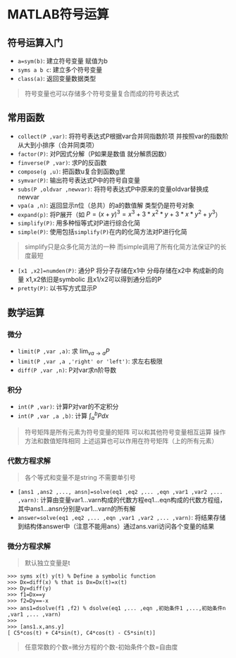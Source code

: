 # MATLAB符号运算

## 符号运算入门
* `a=sym(b)`: 建立符号变量 赋值为b
* `syms a b c`: 建立多个符号变量
* `class(a)`: 返回变量数据类型

> 符号变量也可以存储多个符号变量复合而成的符号表达式

## 常用函数
* `collect(P ,var)`: 将符号表达式P根据var合并同指数阶项 并按照var的指数阶从大到小排序（合并同类项）
* `factor(P)`: 对P因式分解（P如果是数值 就分解质因数）
* `finverse(P ,var)`: 求P的反函数
* `compose(g ,u)`: 把函数u复合到函数g里
* `symvar(P)`: 输出符号表达式P中的符号自变量
* `subs(P ,oldvar ,newvar)`: 将符号表达式P中原来的变量oldvar替换成newvar
* `vpa(a ,n)`: 返回显示n位（总共）的a的数值解 类型仍是符号对象
* `expand(p)`: 将P展开（如 $P=(x+y)^{3}=x^3 + 3*x^2*y + 3*x*y^2 + y^3$）
* `simplify(P)`: 用多种恒等式对P进行综合化简
* `simple(P)`: 使用包括`simplify(P)`在内的化简方法对P进行化简

> simplify只是众多化简方法的一种 而simple调用了所有化简方法保证P的长度最短

* `[x1 ,x2]=numden(P)`: 通分P 将分子存储在x1中 分母存储在x2中 构成新的向量 x1,x2依旧是symbolic 且x1/x2可以得到通分后的P
* `pretty(P)`: 以书写方式显示P

## 数学运算
### 微分
* `limit(P ,var ,a)`: 求 $\lim_{va \to a}{P}$
* `limit(P ,var ,a ,'right' or 'left')`: 求左右极限
* `diff(P ,var ,n)`: P对var求n阶导数

### 积分
* `int(P ,var)`: 计算P对var的不定积分
* `int(P ,var ,a ,b)`: 计算 $\int_a^b{Pdx}$

> 符号矩阵是所有元素为符号变量的矩阵 可以和其他符号变量相互运算 操作方法和数值矩阵相同
> 上述运算也可以作用在符号矩阵（上的所有元素）

### 代数方程求解
> 各个等式和变量不是string 不需要单引号

* `[ans1 ,ans2 ,..., ansn]=solve(eq1 ,eq2 ,... ,eqn ,var1 ,var2 ,... ,varn)`: 计算由变量var1...varn构成的代数方程eq1...eqn构成的代数方程组，其中ans1...ansn分别是var1...varn的所有解
* `answer=solve(eq1 ,eq2 ,... ,eqn ,var1 ,var2 ,... ,varn)`: 将结果存储到结构体answer中（注意不能用ans）通过ans.vari访问各个变量的结果

### 微分方程求解
> 默认独立变量是t

```
>>> syms x(t) y(t) % Define a symbolic function 
>>> Dx=diff(x) % that is Dx=Dx(t)=x(t)
>>> Dy=diff(y)
>>> f1=Dx==y
>>> f2=Dy==-x
>>> ans1=dsolve(f1 ,f2) % dsolve(eq1 ,... ,eqn ,初始条件1 ,...,初始条件n ,var1 ,... ,varn)
>>> 
>>> [ans1.x,ans.y]
[ C5*cos(t) + C4*sin(t), C4*cos(t) - C5*sin(t)]
```
> 任意常数的个数=微分方程的个数-初始条件个数=自由度
